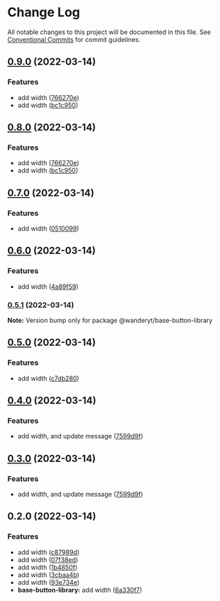 # Change Log

All notable changes to this project will be documented in this file.
See [Conventional Commits](https://conventionalcommits.org) for commit guidelines.

## [0.9.0](https://github.com/davidren-apt/nx-space/compare/@wanderyt/base-button-library@0.7.0...@wanderyt/base-button-library@0.9.0) (2022-03-14)


### Features

* add width ([766270e](https://github.com/davidren-apt/nx-space/commit/766270e0e2828bbf93c86baa324d3ab962c172ae))
* add width ([bc1c950](https://github.com/davidren-apt/nx-space/commit/bc1c95049a275cf965af0d923cf77913861020d2))



## [0.8.0](https://github.com/davidren-apt/nx-space/compare/@wanderyt/base-button-library@0.7.0...@wanderyt/base-button-library@0.8.0) (2022-03-14)


### Features

* add width ([766270e](https://github.com/davidren-apt/nx-space/commit/766270e0e2828bbf93c86baa324d3ab962c172ae))
* add width ([bc1c950](https://github.com/davidren-apt/nx-space/commit/bc1c95049a275cf965af0d923cf77913861020d2))



## [0.7.0](https://github.com/davidren-apt/nx-space/compare/@wanderyt/base-button-library@0.6.0...@wanderyt/base-button-library@0.7.0) (2022-03-14)


### Features

* add width ([0510099](https://github.com/davidren-apt/nx-space/commit/0510099694181038f2157865b45c60a4c4636e56))



## [0.6.0](https://github.com/davidren-apt/nx-space/compare/@wanderyt/base-button-library@0.5.1...@wanderyt/base-button-library@0.6.0) (2022-03-14)


### Features

* add width ([4a89f59](https://github.com/davidren-apt/nx-space/commit/4a89f59b830de0d1986e131914252da2a4dc90af))



### [0.5.1](https://github.com/davidren-apt/nx-space/compare/@wanderyt/base-button-library@0.5.0...@wanderyt/base-button-library@0.5.1) (2022-03-14)

**Note:** Version bump only for package @wanderyt/base-button-library





## [0.5.0](https://github.com/davidren-apt/nx-space/compare/@wanderyt/base-button-library@0.4.0...@wanderyt/base-button-library@0.5.0) (2022-03-14)


### Features

* add width ([c7db280](https://github.com/davidren-apt/nx-space/commit/c7db2801ba9711e00437a536b0682561d3f4dd26))



## [0.4.0](https://github.com/davidren-apt/nx-space/compare/@wanderyt/base-button-library@0.2.0...@wanderyt/base-button-library@0.4.0) (2022-03-14)


### Features

* add width, and update message ([7599d9f](https://github.com/davidren-apt/nx-space/commit/7599d9f6c7aede782d5b37aa3560bbab24b475a4))



## [0.3.0](https://github.com/davidren-apt/nx-space/compare/@wanderyt/base-button-library@0.2.0...@wanderyt/base-button-library@0.3.0) (2022-03-14)


### Features

* add width, and update message ([7599d9f](https://github.com/davidren-apt/nx-space/commit/7599d9f6c7aede782d5b37aa3560bbab24b475a4))



## 0.2.0 (2022-03-14)


### Features

* add width ([c87989d](https://github.com/davidren-apt/nx-space/commit/c87989dd94d09054f019877d27bdf3ff26923fae))
* add width ([07f38ed](https://github.com/davidren-apt/nx-space/commit/07f38ede9d27585cb04f9afe629f7b33fe4e4263))
* add width ([1b4850f](https://github.com/davidren-apt/nx-space/commit/1b4850fffaeb9d639bc9c13fc56bb07e5f4bce20))
* add width ([3cbaa4b](https://github.com/davidren-apt/nx-space/commit/3cbaa4b662b97d49c5bf34a910f76a6dd0403903))
* add width ([93e734e](https://github.com/davidren-apt/nx-space/commit/93e734eda88d9ab71a9f70c9445b26a5769ae776))
* **base-button-library:** add width ([6a330f7](https://github.com/davidren-apt/nx-space/commit/6a330f7dc64720ece036108e68ac3a18a24d6ffb))
